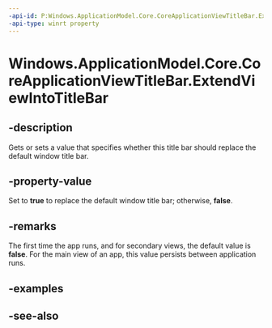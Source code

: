 ```yaml
---
-api-id: P:Windows.ApplicationModel.Core.CoreApplicationViewTitleBar.ExtendViewIntoTitleBar
-api-type: winrt property
---
```


<!-- Property syntax
public bool ExtendViewIntoTitleBar { get;  set; }
-->

# Windows.ApplicationModel.Core.CoreApplicationViewTitleBar.ExtendViewIntoTitleBar

## -description
Gets or sets a value that specifies whether this title bar should replace the default window title bar.

## -property-value
Set to **true** to replace the default window title bar; otherwise, **false**.

## -remarks
The first time the app runs, and for secondary views, the default value is **false**. For the main view of an app, this value persists between application runs.

## -examples

## -see-also
